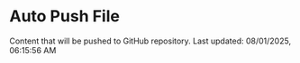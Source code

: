 # Auto Push File

Content that will be pushed to GitHub repository.
Last updated: 08/01/2025, 06:15:56 AM